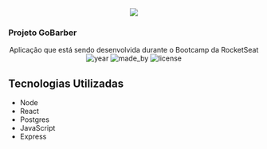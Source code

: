 <div align="center">
<a target="_blank" href="https://imageshack.com/i/plyEpyR6p"><img src="http://imagizer.imageshack.us/v2/xq90/921/yEpyR6.png" border="0"></a> 
</div>

### Projeto GoBarber

<p align="center">
  Aplicação que está sendo desenvolvida durante o Bootcamp da RocketSeat<br>
  <img alt="year" src="https://img.shields.io/badge/year-2020-blueviolet">
  <img alt="made_by" src="https://img.shields.io/badge/made%20by-Rodffer-blueviolet">
  <img alt="license" src="https://img.shields.io/badge/licence-MIT-blueviolet">




## Tecnologias Utilizadas
+ Node
+ React
+ Postgres
+ JavaScript
+ Express
